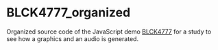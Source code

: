 BLCK4777_organized
======================
Organized source code of the JavaScript demo [BLCK4777](http://www.p01.org/BLCK4777/) for a study to see how a graphics and an audio is generated.
